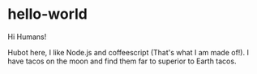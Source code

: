 # hello-world

Hi Humans!

Hubot here, I like Node.js and coffeescript (That's what I am made of!).
I have tacos on the moon and find them far to superior to Earth tacos.
